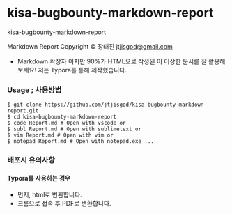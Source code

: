 # kisa-bugbounty-markdown-report
kisa-bugbounty-markdown-report

Markdown Report Copyright &copy; 장태진 <jtjisgod@gmail.com>

- Markdown 확장자 이지만 90%가 HTML으로 작성된 이 이상한 문서를 잘 활용해보세요! 저는 Typora를 통해 제작했습니다. 

### Usage ; 사용방법
```
$ git clone https://github.com/jtjisgod/kisa-bugbounty-markdown-report.git
$ cd kisa-bugbounty-markdown-report
$ code Report.md # Open with vscode or
$ subl Report.md # Open with sublimetext or
$ vim Report.md # Open with vim or 
$ notepad Report.md # Open with notepad.exe ...
```

### 배포시 유의사항
#### Typora를 사용하는 경우
- 먼저, html로 변환합니다.
- 크롬으로 접속 후 PDF로 변환합니다.
